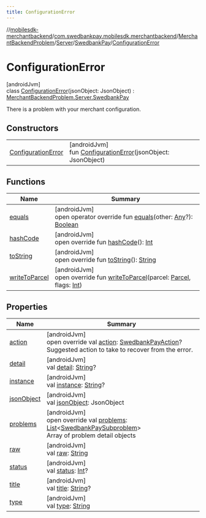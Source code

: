 ```yaml
---
title: ConfigurationError
---
```

//[mobilesdk-merchantbackend](../../../../../../index.html)/[com.swedbankpay.mobilesdk.merchantbackend](../../../../index.html)/[MerchantBackendProblem](../../../index.html)/[Server](../../index.html)/[SwedbankPay](../index.html)/[ConfigurationError](index.html)



# ConfigurationError



[androidJvm]\
class [ConfigurationError](index.html)(jsonObject: JsonObject) : [MerchantBackendProblem.Server.SwedbankPay](../index.html)

There is a problem with your merchant configuration.



## Constructors


| | |
|---|---|
| [ConfigurationError](-configuration-error.html) | [androidJvm]<br>fun [ConfigurationError](-configuration-error.html)(jsonObject: JsonObject) |


## Functions


| Name | Summary |
|---|---|
| [equals](../../-unknown/index.html#317480221%2FFunctions%2F1689614965) | [androidJvm]<br>open operator override fun [equals](../../-unknown/index.html#317480221%2FFunctions%2F1689614965)(other: [Any](https://kotlinlang.org/api/latest/jvm/stdlib/kotlin/-any/index.html)?): [Boolean](https://kotlinlang.org/api/latest/jvm/stdlib/kotlin/-boolean/index.html) |
| [hashCode](../../-unknown/index.html#-2097273047%2FFunctions%2F1689614965) | [androidJvm]<br>open override fun [hashCode](../../-unknown/index.html#-2097273047%2FFunctions%2F1689614965)(): [Int](https://kotlinlang.org/api/latest/jvm/stdlib/kotlin/-int/index.html) |
| [toString](../../-unknown/index.html#2019528184%2FFunctions%2F1689614965) | [androidJvm]<br>open override fun [toString](../../-unknown/index.html#2019528184%2FFunctions%2F1689614965)(): [String](https://kotlinlang.org/api/latest/jvm/stdlib/kotlin/-string/index.html) |
| [writeToParcel](../../../write-to-parcel.html) | [androidJvm]<br>open override fun [writeToParcel](../../../write-to-parcel.html)(parcel: [Parcel](https://developer.android.com/reference/kotlin/android/os/Parcel.html), flags: [Int](https://kotlinlang.org/api/latest/jvm/stdlib/kotlin/-int/index.html)) |


## Properties


| Name | Summary |
|---|---|
| [action](../action.html) | [androidJvm]<br>open override val [action](../action.html): [SwedbankPayAction](../../../../index.html#853214653%2FClasslikes%2F1689614965)?<br>Suggested action to take to recover from the error. |
| [detail](../../-unknown/index.html#1929994611%2FProperties%2F1689614965) | [androidJvm]<br>val [detail](../../-unknown/index.html#1929994611%2FProperties%2F1689614965): [String](https://kotlinlang.org/api/latest/jvm/stdlib/kotlin/-string/index.html)? |
| [instance](../../-unknown/index.html#-1600398353%2FProperties%2F1689614965) | [androidJvm]<br>val [instance](../../-unknown/index.html#-1600398353%2FProperties%2F1689614965): [String](https://kotlinlang.org/api/latest/jvm/stdlib/kotlin/-string/index.html)? |
| [jsonObject](../../-unknown/index.html#301072573%2FProperties%2F1689614965) | [androidJvm]<br>val [jsonObject](../../-unknown/index.html#301072573%2FProperties%2F1689614965): JsonObject |
| [problems](../problems.html) | [androidJvm]<br>open override val [problems](../problems.html): [List](https://kotlinlang.org/api/latest/jvm/stdlib/kotlin.collections/-list/index.html)&lt;[SwedbankPaySubproblem](../../../../-swedbank-pay-subproblem/index.html)&gt;<br>Array of problem detail objects |
| [raw](../../-unknown/index.html#1423991054%2FProperties%2F1689614965) | [androidJvm]<br>val [raw](../../-unknown/index.html#1423991054%2FProperties%2F1689614965): [String](https://kotlinlang.org/api/latest/jvm/stdlib/kotlin/-string/index.html) |
| [status](../../-unknown/index.html#1109315826%2FProperties%2F1689614965) | [androidJvm]<br>val [status](../../-unknown/index.html#1109315826%2FProperties%2F1689614965): [Int](https://kotlinlang.org/api/latest/jvm/stdlib/kotlin/-int/index.html)? |
| [title](../../-unknown/index.html#402428574%2FProperties%2F1689614965) | [androidJvm]<br>val [title](../../-unknown/index.html#402428574%2FProperties%2F1689614965): [String](https://kotlinlang.org/api/latest/jvm/stdlib/kotlin/-string/index.html)? |
| [type](../../-unknown/index.html#-542810006%2FProperties%2F1689614965) | [androidJvm]<br>val [type](../../-unknown/index.html#-542810006%2FProperties%2F1689614965): [String](https://kotlinlang.org/api/latest/jvm/stdlib/kotlin/-string/index.html) |

